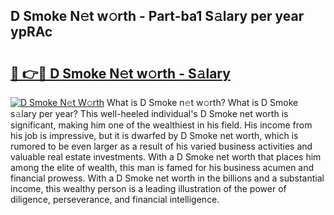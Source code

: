## D Smoke N𝚎t w𝚘rth - Part-ba1 S𝚊lary per year ypRAc

# <h2><a href="http://gc0kqyf.nevu.top/?p=D+Smoke">🔗 👉🔴 D Smoke N𝚎t w𝚘rth - S𝚊lary</a></h2>

[![D Smoke N𝚎t W𝚘rth](https://i.imgur.com/Oavwk0R.jpeg)](http://gc0kqyf.nevu.top/?p=D+Smoke)
What is D Smoke n𝚎t w𝚘rth? What is D Smoke s𝚊lary per year?
This well-heeled individual's D Smoke net worth is significant, making him one of the wealthiest in his field. His income from his job is impressive, but it is dwarfed by D Smoke net worth, which is rumored to be even larger as a result of his varied business activities and valuable real estate investments. With a D Smoke net worth that places him among the elite of wealth, this man is famed for his business acumen and financial prowess. With a D Smoke net worth in the billions and a substantial income, this wealthy person is a leading illustration of the power of diligence, perseverance, and financial intelligence.
